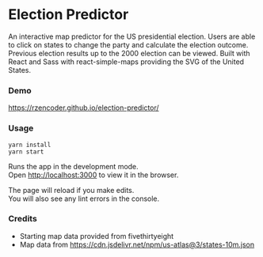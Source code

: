 # Election Predictor

An interactive map predictor for the US presidential election. Users are able to click on states to change the party and calculate the election outcome. Previous election results up to the 2000 election can be viewed. Built with React and Sass with react-simple-maps providing the SVG of the United States.

### Demo

https://rzencoder.github.io/election-predictor/

### Usage

```
yarn install
yarn start
```

Runs the app in the development mode.<br />
Open [http://localhost:3000](http://localhost:3000) to view it in the browser.

The page will reload if you make edits.<br />
You will also see any lint errors in the console.

### Credits

- Starting map data provided from fivethirtyeight
- Map data from https://cdn.jsdelivr.net/npm/us-atlas@3/states-10m.json
